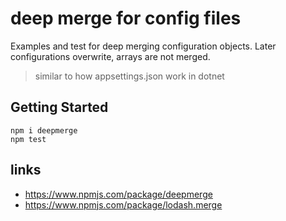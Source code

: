 # deep merge for config files

Examples and test for deep merging configuration objects.
Later configurations overwrite, arrays are not merged.

> similar to how appsettings.json work in dotnet

## Getting Started

```
npm i deepmerge
npm test
```

## links
* https://www.npmjs.com/package/deepmerge
* https://www.npmjs.com/package/lodash.merge
